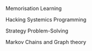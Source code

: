




Memorisation
Learning



Hacking
Systemics
Programming

Strategy
Problem-Solving


Markov Chains and Graph theory